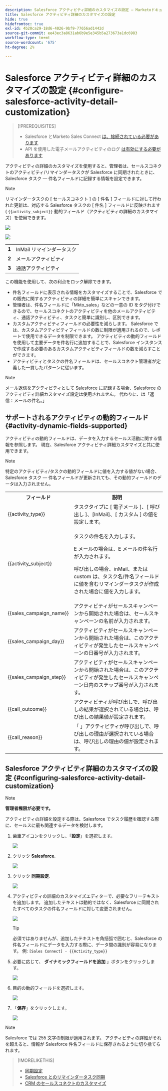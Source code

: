 ```yaml
---
description: Salesforce アクティビティ詳細のカスタマイズの設定 — Marketoドキュメント — 製品ドキュメント
title: Salesforce アクティビティ詳細のカスタマイズの設定
hide: true
hidefromtoc: true
exl-id: 4b20ca29-18d6-4026-9bf9-77656ad1442d
source-git-commit: ee43ec3a8631ab6b9e5e345b5a273673a1dc6983
workflow-type: tm+mt
source-wordcount: '675'
ht-degree: 2%

---
```


# Salesforce アクティビティ詳細のカスタマイズの設定 {#configure-salesforce-activity-detail-customization}

>[!PREREQUISITES]
>
>* Salesforce とMarketo Sales Connect [は、接続されている必要があります](/help/marketo/product-docs/marketo-sales-connect/crm/salesforce-integration/connect-your-sales-connect-account-to-salesforce.md)
>* API を使用した電子メールアクティビティのログ [は有効にする必要があります](/help/marketo/product-docs/marketo-sales-connect/crm/salesforce-integration/salesforce-sync-settings.md)


アクティビティの詳細のカスタマイズを使用すると、管理者は、セールスコネクトのアクティビティ/リマインダータスクが Salesforce に同期されたときに、Salesforce タスク — 件名フィールドに記録する情報を設定できます。

>[!NOTE]
>
>リマインダータスクの [ セールスコネクト ] の [ 件名 ] フィールドに対して行われた更新は、対応する Salesforce タスクの [ 件名 ] フィールドに反映されます ( `{{activity_subject}}` 動的フィールド（アクティビティの詳細のカスタマイズ）を使用できます。

![](assets/configure-salesforce-activity-detail-customization-1.png)

![](assets/configure-salesforce-activity-detail-customization-2.png)

<table>
 <tr>
  <td><strong>1</td>
  <td>InMail リマインダータスク</td>
 </tr>
 <tr>
  <td><strong>2</td>
  <td>メールアクティビティ</td>
 </tr>
 <tr>
  <td><strong>3</td>
  <td>通話アクティビティ</td>
 </tr>
</table>

この機能を使用して、次の利点をロック解除できます。

* 件名フィールドに表示される情報をカスタマイズすることで、Salesforce での販売に関するアクティビティの詳細を簡単にスキャンできます。
* 管理者は、件名フィールドに「Mkto_sales」などの一意の ID をタグ付けできるので、セールスコネクトのアクティビティを他のメールアクティビティ、通話アクティビティ、タスクと簡単に識別し、区別できます。
* カスタムアクティビティフィールドの必要性を減らします。 Salesforce では、カスタムアクティビティフィールドの数に制限が適用されるので、レポートで使用できるデータを制限できます。 アクティビティの動的フィールドを使用して主要データを件名行に追加することで、Salesforce インスタンスで作成する必要のあるカスタムアクティビティフィールドの数を減らすことができます。
* アクティビティとタスクの件名フィールドは、セールスコネクト管理者が定義した一貫したパターンに従います。

>[!NOTE]
>
>メール返信をアクティビティとして Salesforce に記録する場合、Salesforce のアクティビティ詳細カスタマイズ設定は使用されません。 代わりに、は「返信：メールの件名。」

## サポートされるアクティビティの動的フィールド {#activity-dynamic-fields-supported}

アクティビティの動的フィールドは、データを入力するセールス活動に関する情報を参照します。 現在、Salesforce アクティビティ詳細カスタマイズと共に使用できます。

>[!NOTE]
>
>特定のアクティビティ/タスクの動的フィールドに値を入力する値がない場合、Salesforce タスク — 件名フィールドが更新されても、その動的フィールドのデータは入力されません。

<table>
 <tr>
  <th>フィールド</th>
  <th>説明</th>
 </tr>
 <tr>
  <td>{{activity_type}}</td>
  <td>タスクタイプに [ 電子メール ]、[ 呼び出し ]、[InMail]、[ カスタム ] の値を設定します。</td>
 </tr>
 <tr>
  <td>{{activity_subject}}</td>
  <td><p>タスクの件名を入力します。</p>
      <p>E メールの場合は、E メールの件名行が入力されます。</p>
      <p>呼び出しの場合、inMail、または custom は、タスク名/件名フィールドに値を含むリマインダータスクが作成された場合に値を入力します。</p></td>
 </tr>
 <tr>
  <td>{{sales_campaign_name}}</td>
  <td>アクティビティがセールスキャンペーンから開始された場合は、セールスキャンペーンの名前が入力されます。</td>
 </tr>
 <tr>
  <td>{{sales_campaign_day}}</td>
  <td>アクティビティがセールスキャンペーンから開始された場合は、このアクティビティが発生したセールスキャンペーンの日番号が入力されます。</td>
 </tr>
 <tr>
  <td>{{sales_campaign_step}}</td>
  <td>アクティビティがセールスキャンペーンから開始された場合は、このアクティビティが発生したセールスキャンペーン日内のステップ番号が入力されます。</td>
 </tr>
 <tr>
  <td>{{call_outcome}}</td>
  <td>アクティビティが呼び出しで、呼び出しの結果が選択されている場合は、呼び出しの結果値が設定されます。</td>
 </tr>
 <tr>
  <td>{{call_reason}}</td>
  <td>「 」アクティビティが呼び出しで、呼び出しの理由が選択されている場合は、呼び出しの理由の値が設定されます。</td>
 </tr>
</table>

## Salesforce アクティビティ詳細のカスタマイズの設定 {#configuring-salesforce-activity-detail-customization}

>[!NOTE]
>
>**管理者権限が必要です。**

アクティビティの詳細を設定する際は、Salesforce でタスク履歴を確認する際に、セールスに最も関連するデータを検討します。

1. 歯車アイコンをクリックし、「**設定**」を選択します。

   ![](assets/configure-salesforce-activity-detail-customization-3.png)

1. クリック **Salesforce**.

   ![](assets/configure-salesforce-activity-detail-customization-4.png)

1. クリック **同期設定**.

   ![](assets/configure-salesforce-activity-detail-customization-5.png)

1. アクティビティの詳細のカスタマイズエディターで、必要なフリーテキストを追加します。 追加したテキストは動的ではなく、Salesforce に同期されたすべてのタスクの件名フィールドに対して変更されません。

   ![](assets/configure-salesforce-activity-detail-customization-6.png)

   >[!TIP]
   >
   >必須ではありませんが、追加したテキストを角括弧で囲むと、Salesforce の件名フィールドにデータを入力する際に、データ間の識別が容易になります。 例: `[Sales Connect] - {{Activity_type}}`

1. 必要に応じて、 **ダイナミックフィールドを追加** 」ボタンをクリックします。

   ![](assets/configure-salesforce-activity-detail-customization-7.png)

1. 目的の動的フィールドを選択します。

   ![](assets/configure-salesforce-activity-detail-customization-8.png)

1. 「**保存**」をクリックします。

   ![](assets/configure-salesforce-activity-detail-customization-9.png)

>[!NOTE]
>
>Salesforce では 255 文字の制限が適用されます。 アクティビティの詳細がそれを超えると、情報が Salesforce 件名フィールドに保存されるように切り捨てられます。

>[!MORELIKETHIS]
>
>* [同期設定](/help/marketo/product-docs/marketo-sales-connect/crm/salesforce-integration/salesforce-sync-settings.md)
>* [Salesforce とのリマインダータスク同期](/help/marketo/product-docs/marketo-sales-connect/tasks/reminder-task-sync-with-salesforce.md)
>* [CRM のセールスコネクトのカスタマイズ](/help/marketo/product-docs/marketo-sales-connect/crm/salesforce-customization/sales-connect-customizations-for-crm.md)

